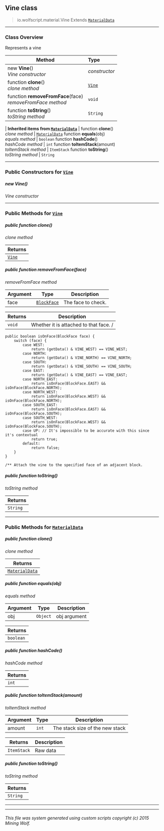 ## Vine __class__

>io.wolfscript.material.Vine
>Extends [`MaterialData`](MaterialData.md)

---

### Class Overview

Represents a vine

Method | Type   
--- | :--- 
new __Vine__() <br> _Vine constructor_ | _constructor_
 function __clone__() <br> _clone method_ | [`Vine`](Vine.md)
 function __removeFromFace__(face) <br> _removeFromFace method_ | `void`
 function __toString__() <br> _toString method_ | `String`
 |
__Inherited items from [`MaterialData`](MaterialData.md)__ |
 function __clone__() <br> _clone method_ | [`MaterialData`](MaterialData.md)
 function __equals__(obj) <br> _equals method_ | `boolean`
 function __hashCode__() <br> _hashCode method_ | `int`
 function __toItemStack__(amount) <br> _toItemStack method_ | `ItemStack`
 function __toString__() <br> _toString method_ | `String`





---

### Public Constructors for [`Vine`](Vine.md)

##### <a id='vine'></a>new __Vine__() 

_Vine constructor_


---

### Public Methods for [`Vine`](Vine.md)

##### <a id='clone'></a>public  function __clone__()

_clone method_

Returns | 
--- | 
[`Vine`](Vine.md) |


##### <a id='removefromface'></a>public  function __removeFromFace__(face)

_removeFromFace method_

Argument | Type | Description  
--- | --- | --- 
face | [`BlockFace`](..\block\BlockFace.md) | The face to check.

Returns | Description
--- | --- 
`void` | Whether it is attached to that face. /
    public boolean isOnFace(BlockFace face) {
        switch (face) {
            case WEST:
                return (getData() & VINE_WEST) == VINE_WEST;
            case NORTH:
                return (getData() & VINE_NORTH) == VINE_NORTH;
            case SOUTH:
                return (getData() & VINE_SOUTH) == VINE_SOUTH;
            case EAST:
                return (getData() & VINE_EAST) == VINE_EAST;
            case NORTH_EAST:
                return isOnFace(BlockFace.EAST) && isOnFace(BlockFace.NORTH);
            case NORTH_WEST:
                return isOnFace(BlockFace.WEST) && isOnFace(BlockFace.NORTH);
            case SOUTH_EAST:
                return isOnFace(BlockFace.EAST) && isOnFace(BlockFace.SOUTH);
            case SOUTH_WEST:
                return isOnFace(BlockFace.WEST) && isOnFace(BlockFace.SOUTH);
            case UP: // It's impossible to be accurate with this since it's contextual
                return true;
            default:
                return false;
        }
    }

    /** Attach the vine to the specified face of an adjacent block.


##### <a id='tostring'></a>public  function __toString__()

_toString method_

Returns | 
--- | 
`String` |


---

### Public Methods for [`MaterialData`](MaterialData.md)

##### <a id='clone'></a>public  function __clone__()

_clone method_

Returns | 
--- | 
[`MaterialData`](MaterialData.md) |


##### <a id='equals'></a>public  function __equals__(obj)

_equals method_

Argument | Type | Description  
--- | --- | --- 
obj | `Object` | obj argument

Returns | 
--- | 
`boolean` |


##### <a id='hashcode'></a>public  function __hashCode__()

_hashCode method_

Returns | 
--- | 
`int` |


##### <a id='toitemstack'></a>public  function __toItemStack__(amount)

_toItemStack method_

Argument | Type | Description  
--- | --- | --- 
amount | `int` | The stack size of the new stack

Returns | Description
--- | --- 
`ItemStack` | Raw data


##### <a id='tostring'></a>public  function __toString__()

_toString method_

Returns | 
--- | 
`String` |


---


---


###### This file was system generated using custom scripts copyright (c) 2015 Mining Wolf.
	

